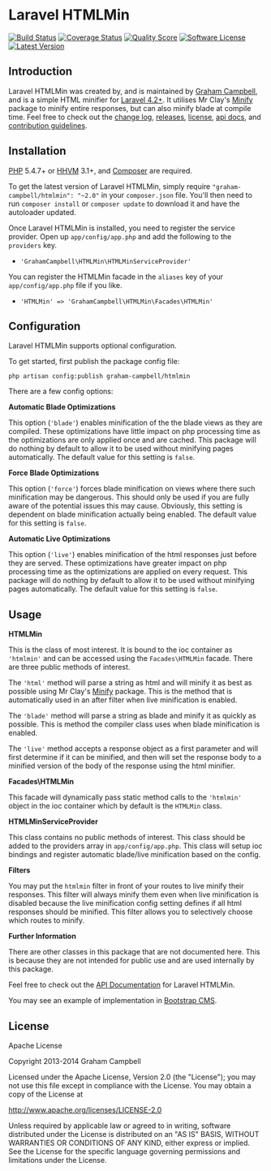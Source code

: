 Laravel HTMLMin
===============


[![Build Status](https://img.shields.io/travis/GrahamCampbell/Laravel-HTMLMin/master.svg?style=flat)](https://travis-ci.org/GrahamCampbell/Laravel-HTMLMin)
[![Coverage Status](https://img.shields.io/scrutinizer/coverage/g/GrahamCampbell/Laravel-HTMLMin.svg?style=flat)](https://scrutinizer-ci.com/g/GrahamCampbell/Laravel-HTMLMin/code-structure)
[![Quality Score](https://img.shields.io/scrutinizer/g/GrahamCampbell/Laravel-HTMLMin.svg?style=flat)](https://scrutinizer-ci.com/g/GrahamCampbell/Laravel-HTMLMin)
[![Software License](https://img.shields.io/badge/license-Apache%202.0-brightgreen.svg?style=flat)](LICENSE.md)
[![Latest Version](https://img.shields.io/github/release/GrahamCampbell/Laravel-HTMLMin.svg?style=flat)](https://github.com/GrahamCampbell/Laravel-HTMLMin/releases)


## Introduction

Laravel HTMLMin was created by, and is maintained by [Graham Campbell](https://github.com/GrahamCampbell), and is a simple HTML minifier for [Laravel 4.2+](http://laravel.com). It utilises Mr Clay's [Minify](https://github.com/mrclay/minify) package to minify entire responses, but can also minify blade at compile time. Feel free to check out the [change log](CHANGELOG.md), [releases](https://github.com/GrahamCampbell/Laravel-HTMLMin/releases), [license](LICENSE.md), [api docs](http://docs.grahamjcampbell.co.uk), and [contribution guidelines](CONTRIBUTING.md).


## Installation

[PHP](https://php.net) 5.4.7+ or [HHVM](http://hhvm.com) 3.1+, and [Composer](https://getcomposer.org) are required.

To get the latest version of Laravel HTMLMin, simply require `"graham-campbell/htmlmin": "~2.0"` in your `composer.json` file. You'll then need to run `composer install` or `composer update` to download it and have the autoloader updated.

Once Laravel HTMLMin is installed, you need to register the service provider. Open up `app/config/app.php` and add the following to the `providers` key.

* `'GrahamCampbell\HTMLMin\HTMLMinServiceProvider'`

You can register the HTMLMin facade in the `aliases` key of your `app/config/app.php` file if you like.

* `'HTMLMin' => 'GrahamCampbell\HTMLMin\Facades\HTMLMin'`


## Configuration

Laravel HTMLMin supports optional configuration.

To get started, first publish the package config file:

    php artisan config:publish graham-campbell/htmlmin

There are a few config options:

**Automatic Blade Optimizations**

This option (`'blade'`) enables minification of the the blade views as they are compiled. These optimizations have little impact on php processing time as the optimizations are only applied once and are cached. This package will do nothing by default to allow it to be used without minifying pages automatically. The default value for this setting is `false`.

**Force Blade Optimizations**

This option (`'force'`) forces blade minification on views where there such minification may be dangerous. This should only be used if you are fully aware of the potential issues this may cause. Obviously, this setting is dependent on blade minification actually being enabled. The default value for this setting is `false`.

**Automatic Live Optimizations**

This option (`'live'`) enables minification of the html responses just before they are served. These optimizations have greater impact on php processing time as the optimizations are applied on every request. This package will do nothing by default to allow it to be used without minifying pages automatically. The default value for this setting is `false`.


## Usage

**HTMLMin**

This is the class of most interest. It is bound to the ioc container as `'htmlmin'` and can be accessed using the `Facades\HTMLMin` facade. There are three public methods of interest.

The `'html'` method will parse a string as html and will minify it as best as possible using Mr Clay's [Minify](https://github.com/mrclay/minify) package. This is the method that is automatically used in an after filter when live minification is enabled.

The `'blade'` method will parse a string as blade and minify it as quickly as possible. This is method the compiler class uses when blade minification is enabled.

The `'live'` method accepts a response object as a first parameter and will first determine if it can be minified, and then will set the response body to a minified version of the body of the response using the html minifier.

**Facades\HTMLMin**

This facade will dynamically pass static method calls to the `'htmlmin'` object in the ioc container which by default is the `HTMLMin` class.

**HTMLMinServiceProvider**

This class contains no public methods of interest. This class should be added to the providers array in `app/config/app.php`. This class will setup ioc bindings and register automatic blade/live minification based on the config.

**Filters**

You may put the `htmlmin` filter in front of your routes to live minify their responses. This filter will always minify them even when live minification is disabled because the live minification config setting defines if all html responses should be minified. This filter allows you to selectively choose which routes to minify.

**Further Information**

There are other classes in this package that are not documented here. This is because they are not intended for public use and are used internally by this package.

Feel free to check out the [API Documentation](http://docs.grahamjcampbell.co.uk) for Laravel HTMLMin.

You may see an example of implementation in [Bootstrap CMS](https://github.com/GrahamCampbell/Bootstrap-CMS).


## License

Apache License

Copyright 2013-2014 Graham Campbell

Licensed under the Apache License, Version 2.0 (the "License");
you may not use this file except in compliance with the License.
You may obtain a copy of the License at

 http://www.apache.org/licenses/LICENSE-2.0

Unless required by applicable law or agreed to in writing, software
distributed under the License is distributed on an "AS IS" BASIS,
WITHOUT WARRANTIES OR CONDITIONS OF ANY KIND, either express or implied.
See the License for the specific language governing permissions and
limitations under the License.
